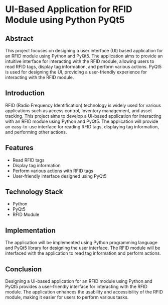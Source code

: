 # UI-Based Application for RFID Module using Python PyQt5

## Abstract
This project focuses on designing a user interface (UI) based application for an RFID module using Python and PyQt5. The application aims to provide an intuitive interface for interacting with the RFID module, allowing users to read RFID tags, display tag information, and perform various actions. PyQt5 is used for designing the UI, providing a user-friendly experience for interacting with the RFID module.

## Introduction
RFID (Radio Frequency Identification) technology is widely used for various applications such as access control, inventory management, and asset tracking. This project aims to develop a UI-based application for interacting with an RFID module using Python and PyQt5. The application will provide an easy-to-use interface for reading RFID tags, displaying tag information, and performing other actions.

## Features
- Read RFID tags
- Display tag information
- Perform various actions with RFID tags
- User-friendly interface designed using PyQt5

## Technology Stack
- Python
- PyQt5
- RFID Module

## Implementation
The application will be implemented using Python programming language and PyQt5 library for designing the user interface. The RFID module will be interfaced with the application to read tag information and perform actions.

## Conclusion
Designing a UI-based application for an RFID module using Python and PyQt5 provides a user-friendly interface for interacting with the RFID module. The application enhances the usability and accessibility of the RFID module, making it easier for users to perform various tasks.
